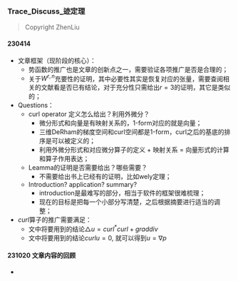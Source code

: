 ### Trace_Discuss_迹定理

> Copyright ZhenLiu



#### 230414

- 文章框架（现阶段的核心）：
  - 势函数的推广也是文章的创新点之一，需要验证各项推广是否是合理的；
  - 关于$W^{r,n}$充要性的证明，其中必要性其实是恢复对应的张量，需要查阅相关的文献看是否已有结论，对于充分性只需给出$r=3$的证明，其它是类似的；
- Questions：
  - curl operator 定义怎么给出？利用外微分？
    - 微分形式和向量是有映射关系的，1-form对应的就是向量；
    - 三维DeRham的梯度空间和curl空间都是1-form，curl之后的基底的排序是可以被定义的；
    - 利用外微分形式和对应微分算子的定义 + 映射关系 = 向量形式的计算和算子作用表达；
  - Leamma的证明是否需要给出？哪些需要？
    - 不需要给出书上已经有的证明，比如wely定理；
  - Introduction? application? summary? 
    - introduction是最难写的部分，相当于软件的框架很难梳理；
    - 现在的目标是把每一个小部分写清楚，之后根据摘要进行适当的调整；
- $curl$算子的推广需要满足：
  - 文中将要用到的结论$\triangle u = curl^{*} curl + grad div$
  - 文中将要用到的结论$curl u = 0$, 就可以得到$u=\nabla p$



#### 231020 文章内容的回顾

- 
